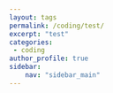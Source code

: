 ```yaml
---
layout: tags
permalink: /coding/test/
excerpt: "test"
categories:
 - coding
author_profile: true
sidebar:
    nav: "sidebar_main"
---
```

